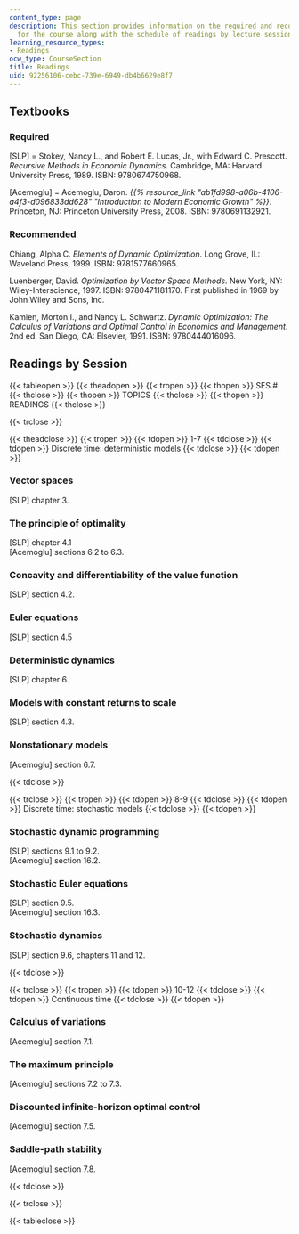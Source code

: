 ```yaml
---
content_type: page
description: This section provides information on the required and recommended textbooks
  for the course along with the schedule of readings by lecture session.
learning_resource_types:
- Readings
ocw_type: CourseSection
title: Readings
uid: 92256106-cebc-739e-6949-db4b6629e8f7
---
```


Textbooks
---------

### Required

\[SLP\] = Stokey, Nancy L., and Robert E. Lucas, Jr., with Edward C. Prescott. _Recursive Methods in Economic Dynamics_. Cambridge, MA: Harvard University Press, 1989. ISBN: 9780674750968.

\[Acemoglu\] = Acemoglu, Daron. _{{% resource_link "ab1fd998-a06b-4106-a4f3-d096833dd628" "Introduction to Modern Economic Growth" %}}_. Princeton, NJ: Princeton University Press, 2008. ISBN: 9780691132921.

### Recommended

Chiang, Alpha C. _Elements of Dynamic Optimization_. Long Grove, IL: Waveland Press, 1999. ISBN: 9781577660965.

Luenberger, David. _Optimization by Vector Space Methods_. New York, NY: Wiley-Interscience, 1997. ISBN: 9780471181170. First published in 1969 by John Wiley and Sons, Inc.

Kamien, Morton I., and Nancy L. Schwartz. _Dynamic Optimization: The Calculus of Variations and Optimal Control in Economics and Management_. 2nd ed. San Diego, CA: Elsevier, 1991. ISBN: 9780444016096.

Readings by Session
-------------------

{{< tableopen >}}
{{< theadopen >}}
{{< tropen >}}
{{< thopen >}}
SES #
{{< thclose >}}
{{< thopen >}}
TOPICS
{{< thclose >}}
{{< thopen >}}
READINGS
{{< thclose >}}

{{< trclose >}}

{{< theadclose >}}
{{< tropen >}}
{{< tdopen >}}
1-7
{{< tdclose >}}
{{< tdopen >}}
Discrete time: deterministic models
{{< tdclose >}}
{{< tdopen >}}


### Vector spaces

\[SLP\] chapter 3.

### The principle of optimality

\[SLP\] chapter 4.1  
\[Acemoglu\] sections 6.2 to 6.3.

### Concavity and differentiability of the value function

\[SLP\] section 4.2.

### Euler equations

\[SLP\] section 4.5

### Deterministic dynamics

\[SLP\] chapter 6.

### Models with constant returns to scale

\[SLP\] section 4.3.

### Nonstationary models

\[Acemoglu\] section 6.7.


{{< tdclose >}}

{{< trclose >}}
{{< tropen >}}
{{< tdopen >}}
8-9
{{< tdclose >}}
{{< tdopen >}}
Discrete time: stochastic models
{{< tdclose >}}
{{< tdopen >}}


### Stochastic dynamic programming

\[SLP\] sections 9.1 to 9.2.  
\[Acemoglu\] section 16.2.

### Stochastic Euler equations

\[SLP\] section 9.5.  
\[Acemoglu\] section 16.3.

### Stochastic dynamics

\[SLP\] section 9.6, chapters 11 and 12.


{{< tdclose >}}

{{< trclose >}}
{{< tropen >}}
{{< tdopen >}}
10-12
{{< tdclose >}}
{{< tdopen >}}
Continuous time
{{< tdclose >}}
{{< tdopen >}}


### Calculus of variations

\[Acemoglu\] section 7.1.

### The maximum principle

\[Acemoglu\] sections 7.2 to 7.3.

### Discounted infinite-horizon optimal control

\[Acemoglu\] section 7.5.

### Saddle-path stability

\[Acemoglu\] section 7.8.


{{< tdclose >}}

{{< trclose >}}

{{< tableclose >}}